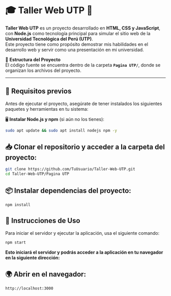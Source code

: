 # 🎓 Taller Web UTP 🚀  

**Taller Web UTP** es un proyecto desarrollado en **HTML, CSS y JavaScript**, con **Node.js** como tecnología principal para simular el sitio web de la **Universidad Tecnológica del Perú (UTP)**.  
Este proyecto tiene como propósito demostrar mis habilidades en el desarrollo web y servir como una presentación en mi universidad.  

📂 **Estructura del Proyecto**  
El código fuente se encuentra dentro de la carpeta **`Pagina UTP/`**, donde se organizan los archivos del proyecto.  

---

## 📌 Requisitos previos  

Antes de ejecutar el proyecto, asegúrate de tener instalados los siguientes paquetes y herramientas en tu sistema:  

🖥 **Instalar Node.js y npm** (si aún no los tienes):  

```bash
sudo apt update && sudo apt install nodejs npm -y
```

## 📥 Clonar el repositorio y acceder a la carpeta del proyecto:

```bash
git clone https://github.com/TuUsuario/Taller-Web-UTP.git
cd Taller-Web-UTP/Pagina UTP
```

## 📦 Instalar dependencias del proyecto:

```bash
npm install
```

## 🚀 Instrucciones de Uso
Para iniciar el servidor y ejecutar la aplicación, usa el siguiente comando:

```bash
npm start
```

**Esto iniciará el servidor y podrás acceder a la aplicación en tu navegador en la siguiente dirección:**

## 🌍 Abrir en el navegador:
```
http://localhost:3000
```
